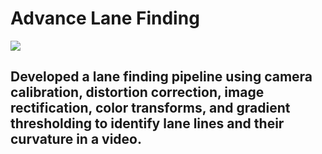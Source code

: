 # Advance Lane Finding
![](lane_finding.gif)

## Developed a lane finding pipeline using camera calibration, distortion correction, image rectification, color transforms, and gradient thresholding to identify lane lines and their curvature in a video.
